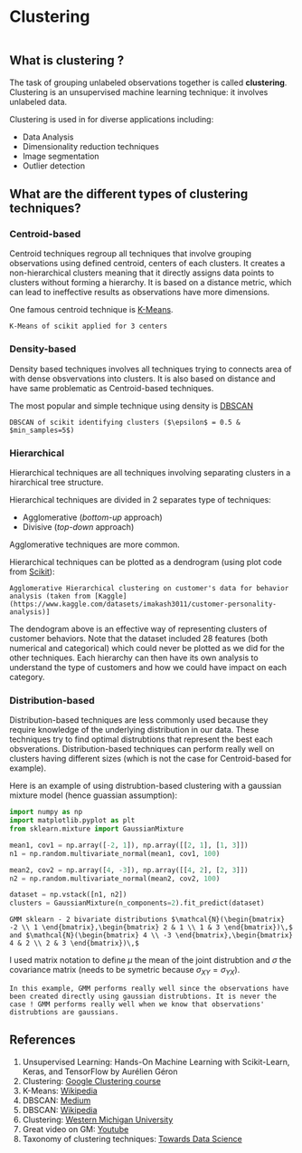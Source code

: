 # Clustering

```{tableofcontents}
```

## What is clustering ?

The task of grouping unlabeled observations together is called **clustering**. Clustering is an unsupervised machine learning technique: it involves unlabeled data.

Clustering is used in for diverse applications including:
- Data Analysis
- Dimensionality reduction techniques
- Image segmentation
- Outlier detection

## What are the different types of clustering techniques?

### Centroid-based

Centroid techniques regroup all techniques that involve grouping observations using defined centroid, centers of each clusters. It creates a non-hierarchical clusters meaning that it directly assigns data points to clusters without forming a hierarchy. It is based on a distance metric, which can lead to ineffective results as observations have more dimensions.

One famous centroid technique is [K-Means](https://therayquaza.github.io/machine_learning/clustering/kmeans.html).

```{figure} https://raw.githubusercontent.com/TheRayquaza/therayquaza.github.io/main/images/machine_learning/clustering/kmeans_clusters_with_decision_boundary.png
K-Means of scikit applied for 3 centers
```

### Density-based

Density based techniques involves all techniques trying to connects area of with dense obsvervations into clusters. It is also based on distance and have same problematic as Centroid-based techniques.

The most popular and simple technique using density is [DBSCAN](https://therayquaza.github.io/machine_learning/clustering/dbscan.html)

```{figure} https://raw.githubusercontent.com/TheRayquaza/therayquaza.github.io/main/images/machine_learning/clustering/dbscan_clusters.png
DBSCAN of scikit identifying clusters ($\epsilon$ = 0.5 & $min_samples=5$)
```

### Hierarchical

Hierarchical techniques are all techniques involving separating clusters in a hirarchical tree structure.

Hierarchical techniques are divided in 2 separates type of techniques:
- Agglomerative (*bottom-up* approach)
- Divisive (*top-down* approach)

Agglomerative techniques are more common.

Hierarchical techniques can be plotted as a dendrogram (using plot code from [Scikit](https://scikit-learn.org/stable/auto_examples/cluster/plot_agglomerative_dendrogram.html#sphx-glr-auto-examples-cluster-plot-agglomerative-dendrogram-py)):

```{figure} https://raw.githubusercontent.com/TheRayquaza/therayquaza.github.io/main/images/machine_learning/clustering/hierarchical_dendogram.png
Agglomerative Hierarchical clustering on customer's data for behavior analysis (taken from [Kaggle](https://www.kaggle.com/datasets/imakash3011/customer-personality-analysis)]
```

The dendogram above is an effective way of representing clusters of customer behaviors. Note that the dataset included 28 features (both numerical and categorical) which could never be plotted as we did for the other techniques. Each hierarchy can then have its own analysis to understand the type of customers and how we could have impact on each category.

### Distribution-based

Distribution-based techniques are less commonly used because they require knowledge of the underlying distribution in our data.
These techniques try to find optimal distrubtions that represent the best each obsverations.
Distribution-based techniques can perform really well on clusters having different sizes (which is not the case for Centroid-based for example).

Here is an example of using distrubtion-based clustering with a gaussian mixture model (hence guassian assumption):

```python
import numpy as np
import matplotlib.pyplot as plt
from sklearn.mixture import GaussianMixture

mean1, cov1 = np.array([-2, 1]), np.array([[2, 1], [1, 3]])
n1 = np.random.multivariate_normal(mean1, cov1, 100)

mean2, cov2 = np.array([4, -3]), np.array([[4, 2], [2, 3]])
n2 = np.random.multivariate_normal(mean2, cov2, 100)

dataset = np.vstack([n1, n2])
clusters = GaussianMixture(n_components=2).fit_predict(dataset)
```

```{figure} https://raw.githubusercontent.com/TheRayquaza/therayquaza.github.io/main/images/machine_learning/clustering/density_based_GMM.png
GMM sklearn - 2 bivariate distributions $\mathcal{N}(\begin{bmatrix} -2 \\ 1 \end{bmatrix},\begin{bmatrix} 2 & 1 \\ 1 & 3 \end{bmatrix})\,$ and $\mathcal{N}(\begin{bmatrix} 4 \\ -3 \end{bmatrix},\begin{bmatrix} 4 & 2 \\ 2 & 3 \end{bmatrix})\,$
```

I used matrix notation to define $\mu$ the mean of the joint distrubtion and $\sigma$ the covariance matrix (needs to be symetric because $\sigma_{XY} = \sigma_{YX}$).

```{note}
In this example, GMM performs really well since the observations have been created directly using gaussian distrubtions. It is never the case ! GMM performs really well when we know that observations' distrubtions are gaussians.
```

## References
1. Unsupervised Learning: Hands-On Machine Learning with Scikit-Learn, Keras, and TensorFlow by Aurélien Géron
2. Clustering: [Google Clustering course](https://developers.google.com/machine-learning/clustering/clustering-algorithms)
3. K-Means: [Wikipedia](https://en.wikipedia.org/wiki/K-means_clustering)
4. DBSCAN: [Medium](https://medium.com/@okanyenigun/dbscan-demystified-understanding-how-this-parameter-free-algorithm-works-89e03d7d7ab)
5. DBSCAN: [Wikipedia](https://en.wikipedia.org/wiki/DBSCAN)
6. Clustering: [Western Michigan University](https://cs.wmich.edu/alfuqaha/summer14/cs6530/lectures/ClusteringAnalysis.pdf)
7. Great video on GM: [Youtube](https://www.youtube.com/watch?v=EWd1xRkyEog)
8. Taxonomy of clustering techniques: [Towards Data Science](https://medium.com/@sayahfares19/k-means-clustering-algorithm-for-unsupervised-learning-tasks-f761ed7f37c0)
